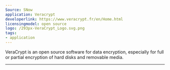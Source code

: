 ```yaml
---
Source: SNow
application: Veracrypt
developerlink: https://www.veracrypt.fr/en/Home.html
licensingmodel: open source
logo: /293px-VeraCrypt_Logo.svg.png
tags:
- application
---
```

VeraCrypt is an open source software for data encryption, especially for full or partial encryption of hard disks and removable media.

---
